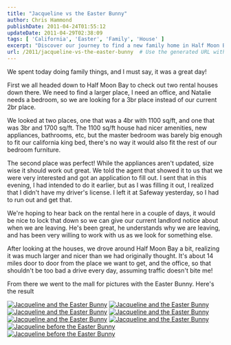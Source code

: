 ```yaml
---
title: "Jacqueline vs the Easter Bunny"
author: Chris Hammond
publishDate: 2011-04-24T01:55:12
updateDate: 2011-04-29T02:38:09
tags: [ 'California', 'Easter', 'Family', 'House' ]
excerpt: "Discover our journey to find a new family home in Half Moon Bay! Follow our search for a spacious 3br place perfect for work and play."
url: /2011/jacqueline-vs-the-easter-bunny  # Use the generated URL with year
---
```

<p>We spent today doing family things, and I must say, it was a great day!</p> <p>First we all headed down to Half Moon Bay to check out two rental houses down there. We need to find a larger place, I need an office, and Natalie needs a bedroom, so we are looking for a 3br place instead of our current 2br place.</p> <p>We looked at two places, one that was a 4br with 1100 sq/ft, and one that was 3br and 1700 sq/ft. The 1100 sq/ft house had nicer amenities, new appliances, bathrooms, etc, but the master bedroom was barely big enough to fit our california king bed, there's no way it would also fit the rest of our bedroom furniture.</p> <p>The second place was perfect! While the appliances aren't updated, size wise it should work out great. We told the agent that showed it to us that we were very interested and got an application to fill out. I sent that in this evening, I had intended to do it earlier, but as I was filling it out, I realized that I didn't have my driver's license. I left it at Safeway yesterday, so I had to run out and get that.</p> <p>We're hoping to hear back on the rental here in a couple of days, it would be nice to lock that down so we can give our current landlord notice about when we are leaving. He's been great, he understands why we are leaving, and has been very willing to work with us as we look for something else. </p> <p>After looking at the houses, we drove around Half Moon Bay a bit, realizing it was much larger and nicer than we had originally thought. It's about 14 miles door to door from the place we want to get, and the office, so that shouldn't be too bad a drive every day, assuming traffic doesn't bite me!</p> <p>From there we went to the mall for pictures with the Easter Bunny. Here's the result</p> <p><a title="Jacqueline and the Easter Bunny" href="https://www.flickr.com/photos/17726343@N00/5647907247/"><img alt="Jacqueline and the Easter Bunny" src="https://farm6.static.flickr.com/5221/5647907247_533bcc1a03_t.jpg" style="border-width: 0px;border-style: solid;" /></a>&nbsp;<a title="Jacqueline and the Easter Bunny" href="https://www.flickr.com/photos/17726343@N00/5647906275/"><img alt="Jacqueline and the Easter Bunny" src="https://farm6.static.flickr.com/5267/5647906275_0f0d91c46a_t.jpg" style="border-width: 0px;border-style: solid;" /></a>&nbsp;<a title="Jacqueline and the Easter Bunny" href="https://www.flickr.com/photos/17726343@N00/5647905349/"><img alt="Jacqueline and the Easter Bunny" src="https://farm6.static.flickr.com/5310/5647905349_b6660afa85_t.jpg" style="border-width: 0px;border-style: solid;" /></a>&nbsp;<a title="Jacqueline and the Easter Bunny" href="https://www.flickr.com/photos/17726343@N00/5647904369/"><img alt="Jacqueline and the Easter Bunny" src="https://farm6.static.flickr.com/5269/5647904369_26c605bbc5_t.jpg" style="border-width: 0px;border-style: solid;" /></a>&nbsp;<a title="Jacqueline and the Easter Bunny" href="https://www.flickr.com/photos/17726343@N00/5648465898/"><img alt="Jacqueline and the Easter Bunny" src="https://farm6.static.flickr.com/5067/5648465898_1eb483f02f_t.jpg" style="border-width: 0px;border-style: solid;" /></a>&nbsp;<a title="Jacqueline and the Easter Bunny" href="https://www.flickr.com/photos/17726343@N00/5647902359/"><img alt="Jacqueline and the Easter Bunny" src="https://farm6.static.flickr.com/5108/5647902359_72bc259d58_t.jpg" style="border-width: 0px;border-style: solid;" /></a>&nbsp;<a title="Jacqueline before the Easter Bunny" href="https://www.flickr.com/photos/17726343@N00/5648464158/"><img alt="Jacqueline before the Easter Bunny" src="https://farm6.static.flickr.com/5229/5648464158_7b94d60c19_t.jpg" style="border-width: 0px;border-style: solid;" /></a>&nbsp;<a title="Jacqueline before the Easter Bunny" href="https://www.flickr.com/photos/17726343@N00/5647900737/"><img alt="Jacqueline before the Easter Bunny" src="https://farm6.static.flickr.com/5110/5647900737_d37dd3a762_t.jpg" style="border-width: 0px;border-style: solid;" /></a></p>


